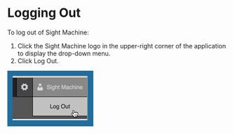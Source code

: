 # Logging Out
 To log out of Sight Machine:
 
 1. Click the Sight Machine logo in the upper-right corner of the application to display the drop-down menu.
 2. Click Log Out.

![](logOut.png)
